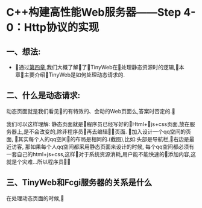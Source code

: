# **C++构建高性能Web服务器——Step 4-0：Http协议的实现**


## **一、想法:**

- 通过[第四章](),我们大概了解了TinyWeb在处理静态资源时的逻辑,本章主要介绍TinyWeb是如何处理动态请求的.
  
## **二、什么是动态请求:**

动态页面就是我们看见的有特效的、会动的Web页面么,答案时否定的.

我们可以这样理解: 静态页面就是程序员已经写好的Html+js+css页面,放在服务器上,是不会改变的,除非程序员再去编辑页面. 加入设计一个qq空间的页面, 其实每个人的qq空间的布局是相同的.(截图),比如:头部是导航栏,右边是最近访客, 那如果每个人qq空间都采用静态页面来设计的时候, 每个qq空间都必须有一套自己的html+js+css,这样对于系统资源消耗,用户能不能快速的添加内容,这就是个灾难...所以程序员


## **三、TinyWeb和Fcgi服务器的关系是什么**

在处理动态页面的时候,